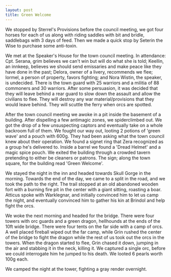 ```yaml
---
layout: post
title: Green Welcome
---
```

We stopped by Sterrel's Provisions before the council meeting, we got four horses for each of us along with riding saddles with bit and bridle, saddlebags with 3 days of feed. Then we made a quick stop by Seterin the Wise to purchase some anti-toxin.

We met at the Speaker's House for the town council meeting. In attendance: Cpt. Serana, grim believes we can't win but will do what she is told; Keellin, an innkeep, believes we should send emissaries and make peace like they have done in the past; Delora, owner of a livery, recommends we flee; Iormel, a person of property, favors fighting; and Nora Wistin, the speaker, is undecided. There is the town guard with 25 warriors and a militia of 88 commoners and 30 warriors. After some persuasion, it was decided that they will leave behind a rear guard to slow down the assault and allow the civilians to flee. They will destroy any war material/provisions that they would leave behind. They will scuttle the ferry when orcs are spotted.

After the town council meeting we awoke in a pit inside the basement of a building. After dispelling a few antimagic zones, we spiderclimbed out. We got the drop of a few unsuspecting captors and eventually take on a whole backroom full of them. We fought our way out, looting 2 potions of 'green wave' and a pouch with 600g. They had been asking what the town council knew about their operation. We found a signet ring that Zera recognized as a group he's delivered to. Inside a barrel we found a 'Dread Helmet' and a magic spice pouch. We exited the building through a crowded tavern pretending to either be cleaners or patrons. The sign; along the town square, for the building read 'Green Welcome'.

We stayed the night in the inn and headed towards Skull Gorge in the morning. Towards the end of the day, we came to a split in the road, and we took the path to the right. The trail stopped at an old abandoned wooden fort with a burning fire pit in the center with a giant sitting, roasting a boar. Atticus spoke with Warklegnar, and initially convinced him to let us camp the night, and eventually convinced him to gather his kin at Brindol and help fight the orcs.

We woke the next morning and headed for the bridge. There were four towers with orc guards and a green dragon, hellhounds at the ends of the 10ft wide bridge. There were four tents on the far side with a camp of orcs. A well placed fireball wiped out the far camp, while Grin rushed the center of the bridge to fight the dragon while the rest of us took out the orcs in the towers. When the dragon started to flee, Grin chased it down, jumping in the air and stabbing it in the neck, killing it. We captured a single orc, before we could interrogate him he jumped to his death. We looted 6 pearls worth 100g each.

We camped the night at the tower, fighting a gray render overnight.
